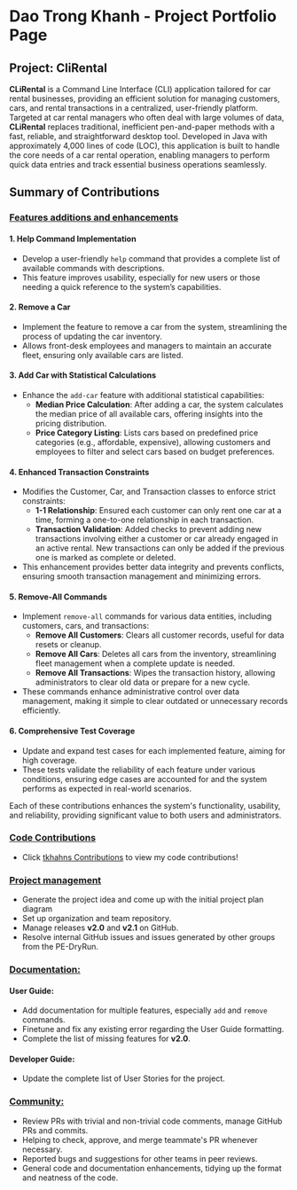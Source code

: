 # Dao Trong Khanh - Project Portfolio Page

## Project: CliRental

**CLiRental** is a Command Line Interface (CLI) application tailored for car rental businesses, 
providing an efficient solution for managing customers, cars, and rental transactions in a centralized, 
user-friendly platform. Targeted at car rental managers who often deal with large volumes of data, 
**CLiRental** replaces traditional, inefficient pen-and-paper methods with a fast, reliable, and straightforward desktop tool. 
Developed in Java with approximately 4,000 lines of code (LOC), this application is built to handle the core needs of a car rental operation, 
enabling managers to perform quick data entries and track essential business operations seamlessly.

## Summary of Contributions

### <u>Features additions and enhancements</u>

#### 1. Help Command Implementation
- Develop a user-friendly `help` command that provides a complete list of available commands with descriptions.
- This feature improves usability, especially for new users or those needing a quick reference to the system’s capabilities.

#### 2. Remove a Car
- Implement the feature to remove a car from the system, streamlining the process of updating the car inventory.
- Allows front-desk employees and managers to maintain an accurate fleet, ensuring only available cars are listed.

#### 3. Add Car with Statistical Calculations
- Enhance the `add-car` feature with additional statistical capabilities:
  - **Median Price Calculation**: After adding a car, the system calculates the median price of all available cars, offering insights into the pricing distribution.
  - **Price Category Listing**: Lists cars based on predefined price categories (e.g., affordable, expensive), allowing customers and employees to filter and select cars based on budget preferences.

#### 4. Enhanced Transaction Constraints
- Modifies the Customer, Car, and Transaction classes to enforce strict constraints:
  - **1-1 Relationship**: Ensured each customer can only rent one car at a time, forming a one-to-one relationship in each transaction.
  - **Transaction Validation**: Added checks to prevent adding new transactions involving either a customer or car already engaged in an active rental. New transactions can only be added if the previous one is marked as complete or deleted.
- This enhancement provides better data integrity and prevents conflicts, ensuring smooth transaction management and minimizing errors.

#### 5. Remove-All Commands
- Implement `remove-all` commands for various data entities, including customers, cars, and transactions:
  - **Remove All Customers**: Clears all customer records, useful for data resets or cleanup.
  - **Remove All Cars**: Deletes all cars from the inventory, streamlining fleet management when a complete update is needed.
  - **Remove All Transactions**: Wipes the transaction history, allowing administrators to clear old data or prepare for a new cycle.
- These commands enhance administrative control over data management, making it simple to clear outdated or unnecessary records efficiently.

#### 6. Comprehensive Test Coverage
- Update and expand test cases for each implemented feature, aiming for high coverage.
- These tests validate the reliability of each feature under various conditions, ensuring edge cases are accounted for and the system performs as expected in real-world scenarios.

Each of these contributions enhances the system's functionality, usability, and reliability, providing significant value to both users and administrators.

### <u>Code Contributions</u>

- Click [tkhahns Contributions](https://nus-cs2113-ay2425s1.github.io/tp-dashboard/?search=ct9aryan&breakdown=true&sort=groupTitle%20dsc&sortWithin=title&since=2024-09-20&timeframe=commit&mergegroup=&groupSelect=groupByRepos&checkedFileTypes=docs~functional-code~test-code~other&tabOpen=true&tabType=authorship&tabAuthor=CT9ARyan&tabRepo=AY2425S1-CS2113-T11-3%2Ftp%5Bmaster%5D&authorshipIsMergeGroup=false&authorshipFileTypes=docs~functional-code~test-code&authorshipIsBinaryFileTypeChecked=false&authorshipIsIgnoredFilesChecked=false)
  to view my code contributions!

### <u>Project management</u>
- Generate the project idea and come up with the initial project plan diagram
- Set up organization and team repository.
- Manage releases **v2.0** and **v2.1** on GitHub.
- Resolve internal GitHub issues and issues generated by other groups from the PE-DryRun.

### <u>Documentation:</u>
#### User Guide:
- Add documentation for multiple features, especially `add` and `remove` commands.
- Finetune and fix any existing error regarding the User Guide formatting.
- Complete the list of missing features for **v2.0**.

#### Developer Guide:
- Update the complete list of User Stories for the project.

### <u>Community:</u>
- Review PRs with trivial and non-trivial code comments, manage GitHub PRs and commits.
- Helping to check, approve, and merge teammate's PR whenever necessary.
- Reported bugs and suggestions for other teams in peer reviews.
- General code and documentation enhancements, tidying up the format and neatness of the code.

